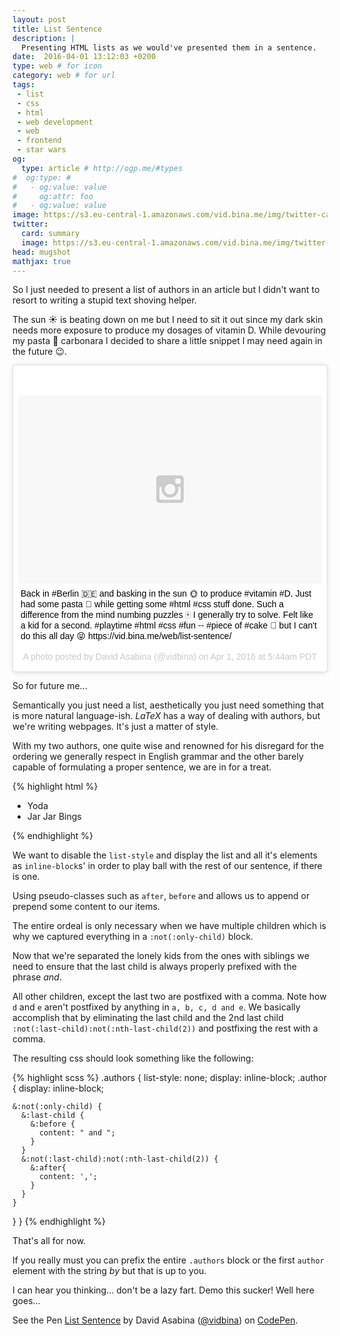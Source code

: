 ```yaml
---
layout: post
title: List Sentence
description: |
  Presenting HTML lists as we would've presented them in a sentence.
date:  2016-04-01 13:12:03 +0200
type: web # for icon
category: web # for url
tags:
 - list
 - css
 - html
 - web development
 - web
 - frontend
 - star wars
og:
  type: article # http://ogp.me/#types
#  og:type: # 
#   - og:value: value
#     og:attr: foo
#   - og:value: value
image: https://s3.eu-central-1.amazonaws.com/vid.bina.me/img/twitter-cards/list-stars.png
twitter:
  card: summary
  image: https://s3.eu-central-1.amazonaws.com/vid.bina.me/img/twitter-cards/list-stars.png
head: mugshot
mathjax: true
---
```

So I just needed to present a list of authors in an article but I didn't want
to resort to writing a stupid text shoving helper.

The sun :sunny: is beating down on me but I need to sit it out since my dark
skin needs more exposure to produce my dosages of vitamin D. While devouring
my pasta :spaghetti: carbonara I decided to share a little snippet I
may need again in the future :wink:.

<div class="element">
<blockquote class="instagram-media" data-instgrm-captioned data-instgrm-version="6" style=" background:#FFF; border:0; border-radius:3px; box-shadow:0 0 1px 0 rgba(0,0,0,0.5),0 1px 10px 0 rgba(0,0,0,0.15); margin: 1px; max-width:658px; padding:0; width:99.375%; width:-webkit-calc(100% - 2px); width:calc(100% - 2px);"><div style="padding:8px;"> <div style=" background:#F8F8F8; line-height:0; margin-top:40px; padding:30.8796296296% 0; text-align:center; width:100%;"> <div style=" background:url(data:image/png;base64,iVBORw0KGgoAAAANSUhEUgAAACwAAAAsCAMAAAApWqozAAAAGFBMVEUiIiI9PT0eHh4gIB4hIBkcHBwcHBwcHBydr+JQAAAACHRSTlMABA4YHyQsM5jtaMwAAADfSURBVDjL7ZVBEgMhCAQBAf//42xcNbpAqakcM0ftUmFAAIBE81IqBJdS3lS6zs3bIpB9WED3YYXFPmHRfT8sgyrCP1x8uEUxLMzNWElFOYCV6mHWWwMzdPEKHlhLw7NWJqkHc4uIZphavDzA2JPzUDsBZziNae2S6owH8xPmX8G7zzgKEOPUoYHvGz1TBCxMkd3kwNVbU0gKHkx+iZILf77IofhrY1nYFnB/lQPb79drWOyJVa/DAvg9B/rLB4cC+Nqgdz/TvBbBnr6GBReqn/nRmDgaQEej7WhonozjF+Y2I/fZou/qAAAAAElFTkSuQmCC); display:block; height:44px; margin:0 auto -44px; position:relative; top:-22px; width:44px;"></div></div> <p style=" margin:8px 0 0 0; padding:0 4px;"> <a href="https://www.instagram.com/p/BDqHlkPy0Lz/" style=" color:#000; font-family:Arial,sans-serif; font-size:14px; font-style:normal; font-weight:normal; line-height:17px; text-decoration:none; word-wrap:break-word;" target="_blank">Back in #Berlin 🇩🇪 and basking in the sun 🌞 to produce #vitamin #D. Just had some pasta 🍝 while getting some #html #css stuff done. Such a difference from the mind numbing puzzles 🀄 I generally try to solve. Felt like a kid for a second. #playtime #html #css #fun -- #piece of #cake 🍰 but I can&#39;t do this all day 😝 https://vid.bina.me/web/list-sentence/</a></p> <p style=" color:#c9c8cd; font-family:Arial,sans-serif; font-size:14px; line-height:17px; margin-bottom:0; margin-top:8px; overflow:hidden; padding:8px 0 7px; text-align:center; text-overflow:ellipsis; white-space:nowrap;">A photo posted by David Asabina (@vidbina) on <time style=" font-family:Arial,sans-serif; font-size:14px; line-height:17px;" datetime="2016-04-01T12:44:50+00:00">Apr 1, 2016 at 5:44am PDT</time></p></div></blockquote>
<script async defer src="//platform.instagram.com/en_US/embeds.js"></script>
</div>

So for future me...

Semantically you just need a list, aesthetically you just need something
that is more natural language-ish. $LaTeX$ has a way of dealing with
authors, but we're writing webpages. It's just a matter of
style.

With my two authors, one quite wise and renowned for his
disregard for the ordering we generally respect in English grammar and the
other barely capable of formulating a proper sentence, we are in for a treat.

{% highlight html %}
<ul class="authors">
  <li class="author">Yoda</li>
  <li class="author">Jar Jar Bings</li>
</ul>
{% endhighlight %}

We want to disable the `list-style` and display the list and all it's
elements as `inline-block`s' in order to play ball with the rest of our
sentence, if there is one.

Using pseudo-classes such as `after`, `before` and
allows us to append or prepend some content to our items.

The entire ordeal is only necessary when we have multiple children which is
why we captured everything in a `:not(:only-child)` block.

Now that we're separated the lonely kids from the ones with siblings we need to
ensure that the last child is always properly prefixed with
the phrase _and_.

All other children, except the last two are postfixed with a comma. Note how
`d` and `e` aren't postfixed by anything in `a, b, c, d and e`. We basically
accomplish that by eliminating the last child and the 2nd last child
`:not(:last-child):not(:nth-last-child(2))` and postfixing the rest with a
comma.

The resulting css should look something like the following:

{% highlight scss %}
.authors {
  list-style: none;
  display: inline-block;
  .author {
    display: inline-block;

    &:not(:only-child) {
      &:last-child {
        &:before {
          content: " and ";
        }
      }
      &:not(:last-child):not(:nth-last-child(2)) {
        &:after{
          content: ',';
        }
      }
    }
  }
}
{% endhighlight %}

That's all for now.

If you really must you can prefix the entire `.authors` block or the first
`author` element with the string _by_ but that is up to you.

I can hear you thinking... don't be a lazy fart. Demo this sucker! Well here
goes...
<div class="element">
<p data-height="268" data-theme-id="0" data-slug-hash="EKwZja" data-default-tab="result" data-user="vidbina" class="codepen">See the Pen <a href="http://codepen.io/vidbina/pen/EKwZja/">List Sentence</a> by David Asabina (<a href="http://codepen.io/vidbina">@vidbina</a>) on <a href="http://codepen.io">CodePen</a>.</p>
<script async src="//assets.codepen.io/assets/embed/ei.js"></script>
</div>
